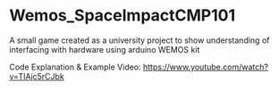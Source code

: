 # Wemos_SpaceImpactCMP101
A small game created as a university project to show understanding of interfacing with hardware using arduino WEMOS kit

Code Explanation & Example Video: https://www.youtube.com/watch?v=TIAjc5rCJbk
